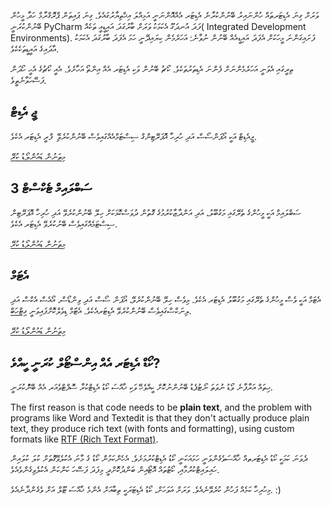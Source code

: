 ވަރަށް ގިނަ އެޑިޓަރތައް ހުންނައިރު ބޭނުންކުރާނެ އެޑިޓަރ އެއްއޮންނަނީ އަމިއްލަ އިޚްތިޔާރުގައެވެ. ގިނަ ޕައިތަން ޕްރޮގްރާމް ހަދާ މީހުން ބޭނުންކުރަނީ PyCharm ފަދަ އުނދަގޫ އެކަމަކު ވަރަށް ބާރުގަދަ އައިޑީއީ ތަކެއް( Integrated Development Environments). ފަށައިގަންނަ މީހަކަށް އެފަދަ އައިޑީއެއް ބޭނުން ނުވާނެ: އަހަރެމެން ކިޔައިދޭނީ ހަމަ އެފަދަ ބާރުގަދަ އެކަމަކު އާދައިގެ އައީޑީތަކެކެވެ.

ތިރީގައި އެވަނީ އަހަރެމެންނަށް ފެންނަ އެޑިތަރުތަކެވެ. ކޯޗު ބޭނުން ވަކި އެޑިޓަރ އެއް އިންތޯ އަހާށެވެ. އެއީ ކޯޗުގެ އެހީ ހޯދަން ފަސޭހަވާނެތީވެ.

## ޖީ އެޑިޓް

ޖީއެޑިޓް އަކީ އޯޕަންސޯސް އަދި ހުރިހާ އޮޕަރޭޓިންގް ސިސްޓަމްއެއްގައިވެސް ބޭނުންކުރެވޭ ި ފްރީ އެޑިޓަރ އެކެވެ.

[މިތަނުން ޑައުންލޯޑު ކުރޭ](https://wiki.gnome.org/Apps/Gedit#Download)

## ސަބްލައިމް ޓެކްސްޓް 3

ސަބްލައިމް އަކީ މީހުންގެ ތެރޭގައި މަގުބޫލު، އަދި އަންދާޒާކުރުމުގެ ގޮތުން ދުވަސްކޮޅަކަށް ހިލޭ ބޭނުންކުރެވޭ އަދި ހުރިހާ އޮޕަރޭޓިން ސިސްޓަމެއްގައިވެސް ބޭނުކުރެވޭ އެޑިޓަރ އެކެވެ.

[މިތަނުން ޑައުންލޯޑު ކުރޭ](https://www.sublimetext.com/3)

## އެޓަމް

އެޓަމް އަކީ ވެސް މީހުންގެ ތެރޭގައި މަގުބޫލު އެޑިޓަރ އެކެވެ. މިވެސް ހިލޭ ބޭނުންކުރެވޭ، އޯޕަން ސޯސް އަދި ވިންޑޯސް، އޯއެސް އެކްސް އަދި ލިނަކްސްގައިވެސް ބޭނުންކުރެވޭ އެޑިޓަރއެކެވެ. އެޓަަމް ޑިވެލްކޮށްފައިވަނީ [ގިޓްހަބް](https://github.com/).

[މިތަނުން ޑައުންލޯޑު ކުރޭ](https://atom.io/)

## ކޯޑް އެޑިޓަރ އެއް އިންސްޓޯލް ކުރަނީ ކީއްވެ?

ހިތައް އަރާފާނެ ވޯޑު ނުވަތަ ނޯޓުޕެޑު ބޭނުންނުކޮށް ކީއްވެހޭ ވަކި ޚާއްސަ ކޯޑު އެޑިޓްކުރާ ސޮފްޓްވެއަރ އެއް ބޭނުްކުރަނީ.

The first reason is that code needs to be **plain text**, and the problem with programs like Word and Textedit is that they don't actually produce plain text, they produce rich text (with fonts and formatting), using custom formats like [RTF (Rich Text Format)](https://en.wikipedia.org/wiki/Rich_Text_Format).

ދެވަނަ ކަމަކީ ކޯޑު އެޑިޓަރތއް ޚާއްސަވެގެންވަނީ ހަމައަކަނީ ކޯޑު އެޑިޓްކުރުމަށެވެ. އެހެންކަމުން ކޯޑު ގެ މާނަ އެކުލެވޭގޮތަށް ކުލަ ކުލައިން ހައިލައިޓްކުރުމާއި، ކޯޓުތައް އޮޓޯއިން ބަންދުކޮށްދީ މިފަދަ ފަސޭހަ ކަންކަން އެކުލެވިގެންވެއެވެ.

މިހުރިހާ ކަމެއް ފަހުން ކުރެވޭނެއެވެ. ވަރަށް އަވަހަށް، ކޯޑު އެޑިޓަރަކީ ތިބާއަށް އެންމެ ޚާއްސަ ޓޫލް އަށް ވެގެންދާނެއެވެ. :)